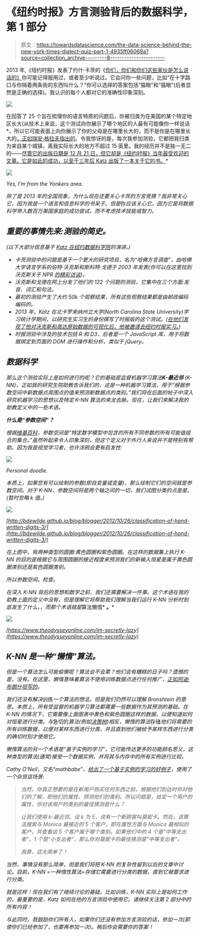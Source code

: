 # 《纽约时报》方言测验背后的数据科学，第 1 部分

> 原文：<https://towardsdatascience.com/the-data-science-behind-the-new-york-times-dialect-quiz-part-1-4935ff06069a?source=collection_archive---------8----------------------->

2013 年,《纽约时报》发表了约什·卡茨的《[你们，你们和你们这些家伙是怎么说话的》](https://www.nytimes.com/interactive/2014/upshot/dialect-quiz-map.html?_r=0)你可能记得服用过，或者至少听说过。它会问你一些问题，比如“在十字路口与你隔着两条街的东西叫什么？”你可以选择的答案包括“猫眼”和“猫眼”(后者显然是正确的选择)。我认识的每个人都对它的准确性印象深刻。

![](img/69b7d2a8201a3cb1c0e3e091af4c925b.png)

在回答了 25 个旨在梳理你的语言特质的问题后，你被归类为在美国的某个特定地区长大(从技术上来说，这个测试向你展示了哪个地区的人最有可能像你一样说话*，所以它可能表面上向你展示了你的父母是在哪里长大的，而不是你是在哪里长大的[，正如瑞安·格拉夫指出的](https://knightlab.northwestern.edu/2014/01/20/behind-the-dialect-map-interactive-how-an-intern-created-the-new-york-times-most-popular-piece-of-content-in-2013/)。令我惊讶的是，每次我参加测验，它都把我归类为来自某个城镇，离我实际长大的地方不超过 15 英里。我的经历并不是独一无二的——[尽管它的出版日期是 12 月 21 日，但它却是《纽约时报》当年最受欢迎的文章。它是如此的成功，以至于三年后 Katz 出版了一本关于它的书。](https://www.theatlantic.com/technology/archive/2014/01/-em-the-new-york-times-em-most-popular-story-of-2013-was-not-an-article/283167/)*

*![](img/d53179b04abcd6456e458219b2819d4f.png)*

*Yes, I’m from the Yonkers area.*

*除了是 2013 年的全国现象，为什么现在还要关心卡茨的方言竞猜？我非常关心它，因为我是一个语言和信息科学的书呆子。但是*你*应该关心它，因为它是将数据科学带入数百万美国家庭的成功尝试，而不考虑技术技能或智力。*

## *重要的事情先来:测验的简史。*

*(以下大部分信息基于 [Katz 在纽约数据科学院](https://nycdatascience.com/blog/meetup/the-new-york-times-josh-katz-on-the-dialect-map/)的演讲。)*

*   *卡茨测验中的问题是基于一个更大的研究项目，名为“哈佛方言调查”，由哈佛大学语言学系的伯特·沃克斯和斯科特·戈德于 2003 年发表(你可以在这里找到沃克斯关于 NPR [的精彩访谈](http://www.wnpr.org/post/man-behind-dialect-quiz))。*
*   *沃克斯和戈德在网上分发了他们的 122 个问题的测验，它集中在三个方面:发音、词汇和句法。*
*   *最初的测验产生了大约 50k 个观察结果，所有这些观察结果都是由邮政编码编码的。*
*   *2013 年，Katz 在北卡罗来纳州立大学(North Carolina State University)学习统计学期间，以研究生实习生的身份撰写了时报版的这个测试。([在他们发现了他对沃克斯和高达原始数据的可视化后，他被邀请去纽约时报实习。](https://knightlab.northwestern.edu/2014/01/20/behind-the-dialect-map-interactive-how-an-intern-created-the-new-york-times-most-popular-piece-of-content-in-2013/))*
*   *时报测验中涉及的技术包括 R 和 D3，后者是一个 JavaScript 库，用于将数据绑定到页面的 DOM 进行操作和分析，类似于 jQuery。*

## *数据科学*

*那么这个测验实际上是如何进行的呢？它的基础是监督机器学习算法**K-最近邻** (K-NN)，正如我的研究生院助教告诉我们的，这是一种机器学习算法，用于“根据参数空间中新数据点周围点的值来预测新数据点的类别。”我们将在后面的帖子中深入研究机器学习的思想以及特定 K-NN 算法的来龙去脉。现在，让我们来解决我的助教定义中的一些术语。*

***什么是“参数空间”？***

*根据[维基百科](https://en.wikipedia.org/wiki/Parameter_space)，参数空间是“特定数学模型中包含的所有不同参数的所有可能值组合的集合。”虽然听起来令人印象深刻，但这个定义对于外行人来说并不是特别有帮助。因为我是视觉学习者，也许涂鸦会更有启发性:*

*![](img/8e4599c5017935ed03fcf9382fbb0d65.png)*

*Personal doodle.*

*本质上，如果您有可以绘制的参数(即自变量或变量)，那么绘制它们的空间就是参数空间。对于 K-NN，参数空间将是两个轴之间的一切，我们试图分类的点是星。(暂时忽略 k 值。)*

*![](img/4f4546c29d1262ed87a747eb98bb5872.png)*

*[http://bdewilde.github.io/blog/blogger/2012/10/26/classification-of-hand-written-digits-3/](http://bdewilde.github.io/blog/blogger/2012/10/26/classification-of-hand-written-digits-3/)*

*在上图中，有两种类型的圆圈:黄色圆圈和紫色圆圈。在这样的数据集上执行 K-NN 的目的是根据它与周围圆圈的接近程度来预测我们的新输入恒星是属于黄色圆圈类别还是紫色圆圈类别。*

*所以参数空间。检查。*

*在深入 K-NN 背后的思想和数学之前，我们还需要解决一件事。这个术语在我的助教上面的定义中没有，但是理解它将帮助我们理解当我们运行 K-NN 分析时到底发生了什么。，而那个术语就是*算法懒惰* **。***

*![](img/c062e68d5df62ff376bb48ccc148493b.png)*

*[https://www.theodysseyonline.com/im-secretly-lazy](https://www.theodysseyonline.com/im-secretly-lazy)*

## *K-NN 是一种“懒惰”算法。*

*但是一个算法怎么可能偷懒呢？算法会不会累？他们会有糟糕的日子吗？遗憾的是，没有。在这里，懒惰意味着算法不使用训练数据点进行任何推广，[正如阿迪·布朗什坦写的](https://medium.com/@adi.bronshtein/a-quick-introduction-to-k-nearest-neighbors-algorithm-62214cea29c7)。*

*我们还没有解决*训练*一个算法的想法，但是我们仍然可以理解 Bronshtein 的意思。本质上，所有受监督的机器学习算法都需要一些数据作为其预测的基础。在 K-NN 的情况下，它需要像上面图表中黄色和紫色圆圈这样的数据，以便知道如何对恒星进行分类。与*急切的*算法(例如[决策树](/decision-trees-in-machine-learning-641b9c4e8052))相反，*懒惰的*算法*存储*他们将需要的所有训练数据，以便对某样东西进行分类，并且直到他们被给予某样东西进行分类的确切时刻才使用它。*

*懒惰算法的另一个术语是“基于实例的学习”，它可能传达更多的功能顾名思义，这种类型的算法(通常)接受一个数据实例，并将其与内存中的所有实例进行比较。*

*Cathy O'Neil，又名“mathbabe”，[给出了一个基于实例的学习的好例子](https://mathbabe.org/2013/04/04/k-nearest-neighbors-dangerously-simple/)，使用了一个杂货店场景:*

> *当然，你真正想要的是在新用户购买任何东西之前，根据他们到达时你对他们的了解，即他们的属性，预测他们的类别。所以问题是，给定一个用户的属性，你对该用户的类别的最佳猜测是什么？*
> 
> *让我们使用 k-最近邻。设 k 为 5，说有一个新顾客叫莫妮卡。然后，该算法搜索与 Monica 最接近的 5 个客户，即在属性方面与 Monica 最相似的客户，并查看这 5 个客户属于哪个类别。如果他们中的 4 个是“中等支出者”，1 个是“小支出者”，那么你对莫妮卡的最佳猜测是“中等支出者”。*
> 
> *我靠，这太简单了！*

*当然，事情没有那么简单，但是我们将把 K-NN 的复杂性留到以后的文章中讨论。目前，K-NN =一种惰性算法=存储它需要进行分类的数据，直到它被要求进行分类。*

*就是这样！现在我们有了继续讨论的基础，比如训练，K-NN 实际上是如何工作的，最重要的是，Katz 如何在他的方言测验中使用它。请继续关注第 2 部分中的所有内容！*

*与此同时，我鼓励你们所有人，如果你们还没有参加方言测验的话，参加一次(即使你们已经参加了，也要再参加一次)。稍后你会需要你的答案！*